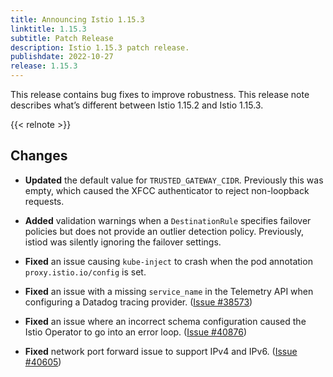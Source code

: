 ```yaml
---
title: Announcing Istio 1.15.3
linktitle: 1.15.3
subtitle: Patch Release
description: Istio 1.15.3 patch release.
publishdate: 2022-10-27
release: 1.15.3
---
```


This release contains bug fixes to improve robustness. This release note describes what’s different between Istio 1.15.2 and Istio 1.15.3.

{{< relnote >}}

## Changes

- **Updated** the default value for `TRUSTED_GATEWAY_CIDR`. Previously this was empty, which caused the XFCC authenticator to reject non-loopback requests.

- **Added** validation warnings when a `DestinationRule` specifies failover policies but does not provide an outlier detection policy. Previously, istiod was silently ignoring the failover settings.

- **Fixed** an issue causing `kube-inject` to crash when the pod annotation `proxy.istio.io/config` is set.

- **Fixed** an issue with a missing `service_name` in the Telemetry API when configuring a Datadog tracing provider. ([Issue #38573](https://github.com/istio/istio/issues/38573))

- **Fixed** an issue where an incorrect schema configuration caused the Istio Operator to go into an error loop. ([Issue #40876](https://github.com/istio/istio/issues/40876))

- **Fixed** network port forward issue to support IPv4 and IPv6. ([Issue #40605](https://github.com/istio/istio/issues/40605))
